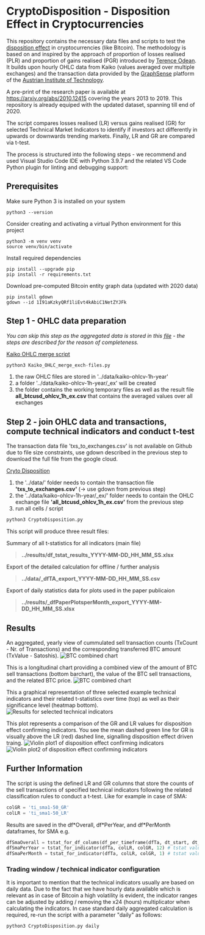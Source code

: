 # CryptoDisposition - Disposition Effect in Cryptocurrencies

This repository contains the necessary data files and scripts to test the [disposition effect](https://en.wikipedia.org/wiki/Disposition_effect) in cryptocurrencies (like Bitcoin). The methodology is based on and inspired by the approach of proportion of losses realised (PLR) and proportion of gains realised (PGR) introduced by [Terence Odean](https://onlinelibrary.wiley.com/doi/10.1111/0022-1082.00072). It builds upon hourly OHLC data from Kaiko (values averaged over multiple exchanges) and the transaction data provided by the [GraphSense](https://github.com/graphsense) platform of the [Austrian Institute of Technology](https://www.ait.ac.at/).

A pre-print of the research paper is available at https://arxiv.org/abs/2010.12415 covering the years 2013 to 2019. This repository is already equiped with the updated dataset, spanning till end of 2020.

The script compares losses realised (LR) versus gains realised (GR) for selected Technical Market Indicators to identify if investors act differently in upwards or downwards trending markets. Finally, LR and GR are compared via t-test.

The process is structured into the following steps - we recommend and used Visual Studio Code IDE with Python 3.9.7 and the related VS Code Python plugin for linting and debugging support:

## Prerequisites

Make sure Python 3 is installed on your system

	python3 --version

Consider creating and activating a virtual Python environment for this project

	python3 -m venv venv
	source venv/bin/activate

Install required dependencies

	pip install --upgrade pip
	pip install -r requirements.txt

Download pre-computed Bitcoin entity graph data (updated with 2020 data)

	pip install gdown
    gdown --id 1I91aKzkyQRf1liEvt4kAbiC1NetZYJFk

## Step 1 - OHLC data preparation

_You can skip this step as the aggregated data is stored in this [file](https://github.com/jschatzmann/CryptoDisposition/blob/master/data/_ex/all_btcusd_ohlcv_1h_ex.csv) - the steps are described for the reason of completeness._

[Kaiko OHLC merge script](https://github.com/jschatzmann/CryptoDisposition/blob/master/code/Kaiko_OHLC_merge_exch-files.py)

```python
python3 Kaiko_OHLC_merge_exch-files.py
```

1) the raw OHLC files are stored in '../data/kaiko-ohlcv-1h-year'
2) a folder '../data/kaiko-ohlcv-1h-year/_ex' will be created
3) the folder contains the working temporary files as well as the result file **all_btcusd_ohlcv_1h_ex.csv** that contains the averaged values over all exchanges

## Step 2 - join OHLC data and transactions, compute technical indicators and conduct t-test

The transaction data file 'txs_to_exchanges.csv' is not available on Github due to file size constraints, use gdown described in the previous step to download the full file from the google cloud.

[Cryto Disposition](https://github.com/jschatzmann/CryptoDisposition/blob/master/code/CryptoDisposition.py)

1) the '../data/' folder needs to contain the transaction file **'txs_to_exchanges.csv'** (-> use gdown from previous step)
2) the '../data/kaiko-ohlcv-1h-year/_ex/' folder needs to contain the OHLC exchange file **'all_btcusd_ohlcv_1h_ex.csv'** from the previous step
3) run all cells / script

```python
python3 CryptoDisposition.py
```

This script will produce three result files:

Summary of all t-statistics for all indicators (main file)

> **../results/df_tstat_results_YYYY-MM-DD_HH_MM_SS.xlsx**

Export of the detailed calculation for offline / further analysis

>**../data/_dfTA_export_YYYY-MM-DD_HH_MM_SS.csv**

Export of daily statistics data for plots used in the paper publicaion

> **../results/_dfPaperPlotsperMonth_export_YYYY-MM-DD_HH_MM_SS.xlsx**

## Results

An aggregated, yearly view of cummulated sell transaction counts (TxCount - Nr. of Transactions) and the corresponding transferred BTC amount (TxValue - Satoshis).
![BTC combined chart](./results/SummaryTxCntValue.png)

This is a longitudinal chart providing a combined view of the amount of BTC sell transactions (bottom barchart), the value of the BTC sell transactions, and the related BTC price.
![BTC combined chart](./results/ValSumTxCntOverTime.png)

This a graphical representation of three selected example technical indicators and their related t-statistics over time (top) as well as their significance level (heatmap bottom).
![Results for selected technical indicators](./results/LinePlotTechIndHeatmap.png)

This plot represents a comparison of the GR and LR values for disposition effect confirming indicators. You see the mean dashed green line for GR is visually above the LR (red) dashed line, signalling disposition effect driven traing.
![Violin plot1 of disposition effect confirming indicators](./results/ViolinPlotDispEffConf1.png)
![Violin plot2 of disposition effect confirming indicators](./results/ViolinPlotDispEffConf1.png)

## Further Information

The script is using the defined LR and GR columns that store the counts of the sell transactions of specified technical indicators following the related classification rules to conduct a t-test. Like for example in case of SMA:

```python
colGR = 'ti_sma1-50_GR'
colLR = 'ti_sma1-50_LR'
```

Results are saved in the df\*Overall, df\*PerYear, and df\*PerMonth dataframes, for SMA e.g.

```python
dfSmaOverall = tstat_for_df_colums(df_per_timeframe(dfTa, dt_start, dt_end), colLR, colGR) # tstat overall timeframe
dfSmaPerYear = tstat_for_indicator(dfTa, colLR, colGR, 12) # tstat values per year
dfSmaPerMonth = tstat_for_indicator(dfTa, colLR, colGR, 1) # tstat values per month
```

### Trading window / technical indicator configuration

It is important to mention that the technical indicators usually are based on daily data. Due to the fact that we have hourly data available which is relevant as in case of Bitcoin a high volatility is evident, the indicator ranges can be adjusted by adding / removing the x24 (hours) multiplicator when calculating the indicators. In case standard daily aggregated calculation is required, re-run the script with a parameter "daily" as follows:

```python
python3 CryptoDisposition.py daily
```
